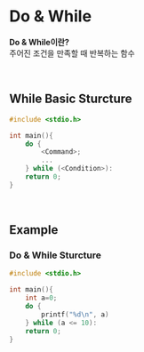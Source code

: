 # Do & While
**Do & While이란?** <br>
주어진 조건을 만족할 때 반복하는 함수

<br>

## While Basic Sturcture
```c
#include <stdio.h>

int main(){
    do {
        <Command>;
        ...
    } while (<Condition>):
    return 0;
}
``` 

<br>

## Example
### Do & While Sturcture
```c
#include <stdio.h>

int main(){
    int a=0;
    do {
        printf("%d\n", a)
    } while (a <= 10):
    return 0;
}
```